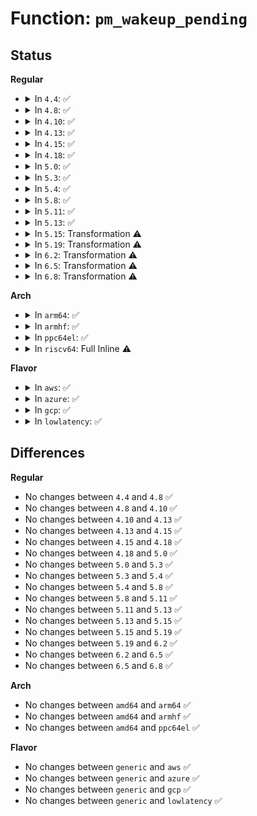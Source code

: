 # Function: <code>pm_wakeup_pending</code>

## Status
<b>Regular</b>
<ul>
<li>
<details>
<summary>In <code>4.4</code>: ✅</summary>

```c
bool pm_wakeup_pending();
```

**Collision:** Unique Global

**Inline:** No

**Transformation:** False

**Instances:**

```
In drivers/base/power/wakeup.c (ffffffff8155c680)
Location: drivers/base/power/wakeup.c:841
Inline: False
Direct callers:
  - kernel/power/process.c:try_to_freeze_tasks
  - kernel/power/suspend.c:suspend_devices_and_enter
  - kernel/power/suspend.c:suspend_devices_and_enter
  - kernel/power/hibernate.c:hibernation_snapshot
  - kernel/power/hibernate.c:hibernation_platform_enter
  - drivers/base/syscore.c:syscore_suspend
  - drivers/base/power/main.c:__device_suspend_noirq
  - drivers/base/power/main.c:__device_suspend_late
  - drivers/base/power/main.c:__device_suspend
```
**Symbols:**

```
ffffffff8155c680-ffffffff8155c70f: pm_wakeup_pending (STB_GLOBAL)
```
</details>
</li>
<li>
<details>
<summary>In <code>4.8</code>: ✅</summary>

```c
bool pm_wakeup_pending();
```

**Collision:** Unique Global

**Inline:** No

**Transformation:** False

**Instances:**

```
In drivers/base/power/wakeup.c (ffffffff815ae940)
Location: drivers/base/power/wakeup.c:839
Inline: False
Direct callers:
  - kernel/power/process.c:try_to_freeze_tasks
  - kernel/power/suspend.c:suspend_devices_and_enter
  - kernel/power/suspend.c:suspend_devices_and_enter
  - kernel/power/hibernate.c:hibernation_platform_enter
  - kernel/power/hibernate.c:hibernation_snapshot
  - drivers/base/syscore.c:syscore_suspend
  - drivers/base/power/main.c:__device_suspend
  - drivers/base/power/main.c:__device_suspend_late
  - drivers/base/power/main.c:__device_suspend_noirq
```
**Symbols:**

```
ffffffff815ae940-ffffffff815ae9cf: pm_wakeup_pending (STB_GLOBAL)
```
</details>
</li>
<li>
<details>
<summary>In <code>4.10</code>: ✅</summary>

```c
bool pm_wakeup_pending();
```

**Collision:** Unique Global

**Inline:** No

**Transformation:** False

**Instances:**

```
In drivers/base/power/wakeup.c (ffffffff815dd740)
Location: drivers/base/power/wakeup.c:839
Inline: False
Direct callers:
  - kernel/power/process.c:try_to_freeze_tasks
  - kernel/power/suspend.c:suspend_devices_and_enter
  - kernel/power/suspend.c:suspend_devices_and_enter
  - kernel/power/hibernate.c:hibernation_platform_enter
  - kernel/power/hibernate.c:hibernation_snapshot
  - drivers/base/syscore.c:syscore_suspend
  - drivers/base/power/main.c:__device_suspend
  - drivers/base/power/main.c:__device_suspend_late
  - drivers/base/power/main.c:__device_suspend_noirq
```
**Symbols:**

```
ffffffff815dd740-ffffffff815dd7cf: pm_wakeup_pending (STB_GLOBAL)
```
</details>
</li>
<li>
<details>
<summary>In <code>4.13</code>: ✅</summary>

```c
bool pm_wakeup_pending();
```

**Collision:** Unique Global

**Inline:** No

**Transformation:** False

**Instances:**

```
In drivers/base/power/wakeup.c (ffffffff815f2370)
Location: drivers/base/power/wakeup.c:840
Inline: False
Direct callers:
  - kernel/power/process.c:try_to_freeze_tasks
  - kernel/power/suspend.c:suspend_devices_and_enter
  - kernel/power/suspend.c:suspend_devices_and_enter
  - kernel/power/suspend.c:suspend_devices_and_enter
  - kernel/power/hibernate.c:hibernation_platform_enter
  - kernel/power/hibernate.c:hibernation_snapshot
  - drivers/base/syscore.c:syscore_suspend
  - drivers/base/power/main.c:__device_suspend
  - drivers/base/power/main.c:__device_suspend_late
```
**Symbols:**

```
ffffffff815f2370-ffffffff815f2404: pm_wakeup_pending (STB_GLOBAL)
```
</details>
</li>
<li>
<details>
<summary>In <code>4.15</code>: ✅</summary>

```c
bool pm_wakeup_pending();
```

**Collision:** Unique Global

**Inline:** No

**Transformation:** False

**Instances:**

```
In drivers/base/power/wakeup.c (ffffffff81659910)
Location: drivers/base/power/wakeup.c:841
Inline: False
Direct callers:
  - kernel/power/process.c:try_to_freeze_tasks
  - kernel/power/suspend.c:suspend_devices_and_enter
  - kernel/power/suspend.c:suspend_devices_and_enter
  - kernel/power/suspend.c:suspend_devices_and_enter
  - kernel/power/suspend.c:suspend_devices_and_enter
  - kernel/power/hibernate.c:hibernation_platform_enter
  - kernel/power/hibernate.c:hibernation_snapshot
  - drivers/base/syscore.c:syscore_suspend
  - drivers/base/power/main.c:__device_suspend
  - drivers/base/power/main.c:__device_suspend_late
  - drivers/base/power/main.c:__device_suspend_noirq
```
**Symbols:**

```
ffffffff81659910-ffffffff816599a4: pm_wakeup_pending (STB_GLOBAL)
```
</details>
</li>
<li>
<details>
<summary>In <code>4.18</code>: ✅</summary>

```c
bool pm_wakeup_pending();
```

**Collision:** Unique Global

**Inline:** No

**Transformation:** False

**Instances:**

```
In drivers/base/power/wakeup.c (ffffffff81695550)
Location: drivers/base/power/wakeup.c:840
Inline: False
Direct callers:
  - kernel/power/process.c:try_to_freeze_tasks
  - kernel/power/suspend.c:suspend_devices_and_enter
  - kernel/power/suspend.c:suspend_devices_and_enter
  - kernel/power/suspend.c:suspend_devices_and_enter
  - kernel/power/suspend.c:suspend_devices_and_enter
  - kernel/power/hibernate.c:hibernation_platform_enter
  - kernel/power/hibernate.c:hibernation_snapshot
  - drivers/base/syscore.c:syscore_suspend
  - drivers/base/power/main.c:__device_suspend
  - drivers/base/power/main.c:__device_suspend_late
  - drivers/base/power/main.c:__device_suspend_noirq
```
**Symbols:**

```
ffffffff81695550-ffffffff816955ed: pm_wakeup_pending (STB_GLOBAL)
```
</details>
</li>
<li>
<details>
<summary>In <code>5.0</code>: ✅</summary>

```c
bool pm_wakeup_pending();
```

**Collision:** Unique Global

**Inline:** No

**Transformation:** False

**Instances:**

```
In drivers/base/power/wakeup.c (ffffffff816b5bc0)
Location: drivers/base/power/wakeup.c:846
Inline: False
Direct callers:
  - kernel/power/process.c:try_to_freeze_tasks
  - kernel/power/suspend.c:suspend_devices_and_enter
  - kernel/power/suspend.c:suspend_devices_and_enter
  - kernel/power/suspend.c:suspend_devices_and_enter
  - kernel/power/suspend.c:suspend_devices_and_enter
  - kernel/power/hibernate.c:hibernation_platform_enter
  - kernel/power/hibernate.c:hibernation_snapshot
  - drivers/base/syscore.c:syscore_suspend
  - drivers/base/power/main.c:__device_suspend
  - drivers/base/power/main.c:__device_suspend_late
  - drivers/base/power/main.c:__device_suspend_noirq
```
**Symbols:**

```
ffffffff816b5bc0-ffffffff816b5c53: pm_wakeup_pending (STB_GLOBAL)
```
</details>
</li>
<li>
<details>
<summary>In <code>5.3</code>: ✅</summary>

```c
bool pm_wakeup_pending();
```

**Collision:** Unique Global

**Inline:** No

**Transformation:** False

**Instances:**

```
In drivers/base/power/wakeup.c (ffffffff816efa00)
Location: drivers/base/power/wakeup.c:830
Inline: False
Direct callers:
  - kernel/cpu.c:freeze_secondary_cpus
  - kernel/power/process.c:try_to_freeze_tasks
  - kernel/power/suspend.c:suspend_enter
  - kernel/power/suspend.c:suspend_enter
  - kernel/power/suspend.c:suspend_enter
  - kernel/power/suspend.c:suspend_enter
  - kernel/power/hibernate.c:hibernation_platform_enter
  - kernel/power/hibernate.c:hibernation_snapshot
  - drivers/base/syscore.c:syscore_suspend
  - drivers/base/power/main.c:__device_suspend
  - drivers/base/power/main.c:__device_suspend_late
  - drivers/base/power/main.c:__device_suspend_noirq
```
**Symbols:**

```
ffffffff816efa00-ffffffff816efa8f: pm_wakeup_pending (STB_GLOBAL)
```
</details>
</li>
<li>
<details>
<summary>In <code>5.4</code>: ✅</summary>

```c
bool pm_wakeup_pending();
```

**Collision:** Unique Global

**Inline:** No

**Transformation:** False

**Instances:**

```
In drivers/base/power/wakeup.c (ffffffff81713a20)
Location: drivers/base/power/wakeup.c:850
Inline: False
Direct callers:
  - kernel/cpu.c:freeze_secondary_cpus
  - kernel/power/process.c:try_to_freeze_tasks
  - kernel/power/suspend.c:suspend_enter
  - kernel/power/suspend.c:suspend_enter
  - kernel/power/suspend.c:suspend_enter
  - kernel/power/hibernate.c:hibernation_platform_enter
  - kernel/power/hibernate.c:hibernation_snapshot
  - drivers/base/syscore.c:syscore_suspend
  - drivers/base/power/main.c:__device_suspend
  - drivers/base/power/main.c:__device_suspend_late
```
**Symbols:**

```
ffffffff81713a20-ffffffff81713aaf: pm_wakeup_pending (STB_GLOBAL)
```
</details>
</li>
<li>
<details>
<summary>In <code>5.8</code>: ✅</summary>

```c
bool pm_wakeup_pending();
```

**Collision:** Unique Global

**Inline:** No

**Transformation:** False

**Instances:**

```
In drivers/base/power/wakeup.c (ffffffff817cf4e0)
Location: drivers/base/power/wakeup.c:909
Inline: False
Direct callers:
  - kernel/cpu.c:freeze_secondary_cpus
  - kernel/power/process.c:try_to_freeze_tasks
  - kernel/power/suspend.c:suspend_enter
  - kernel/power/suspend.c:suspend_enter
  - kernel/power/suspend.c:s2idle_enter
  - kernel/power/hibernate.c:hibernation_platform_enter
  - kernel/power/hibernate.c:create_image
  - drivers/base/syscore.c:syscore_suspend
  - drivers/base/power/main.c:__device_suspend
  - drivers/base/power/main.c:__device_suspend_late
```
**Symbols:**

```
ffffffff817cf4e0-ffffffff817cf573: pm_wakeup_pending (STB_GLOBAL)
```
</details>
</li>
<li>
<details>
<summary>In <code>5.11</code>: ✅</summary>

```c
bool pm_wakeup_pending();
```

**Collision:** Unique Global

**Inline:** No

**Transformation:** False

**Instances:**

```
In drivers/base/power/wakeup.c (ffffffff817e3ae0)
Location: drivers/base/power/wakeup.c:909
Inline: False
Direct callers:
  - kernel/cpu.c:freeze_secondary_cpus
  - kernel/power/process.c:try_to_freeze_tasks
  - kernel/power/suspend.c:suspend_enter
  - kernel/power/suspend.c:suspend_enter
  - kernel/power/suspend.c:s2idle_enter
  - kernel/power/hibernate.c:hibernation_platform_enter
  - kernel/power/hibernate.c:create_image
  - drivers/base/syscore.c:syscore_suspend
  - drivers/base/power/main.c:__device_suspend
  - drivers/base/power/main.c:__device_suspend_late
```
**Symbols:**

```
ffffffff817e3ae0-ffffffff817e3b73: pm_wakeup_pending (STB_GLOBAL)
```
</details>
</li>
<li>
<details>
<summary>In <code>5.13</code>: ✅</summary>

```c
bool pm_wakeup_pending();
```

**Collision:** Unique Global

**Inline:** No

**Transformation:** False

**Instances:**

```
In drivers/base/power/wakeup.c (ffffffff817c7f20)
Location: drivers/base/power/wakeup.c:910
Inline: False
Direct callers:
  - kernel/cpu.c:freeze_secondary_cpus
  - kernel/power/process.c:try_to_freeze_tasks
  - kernel/power/suspend.c:suspend_enter
  - kernel/power/suspend.c:s2idle_loop
  - kernel/power/suspend.c:s2idle_loop
  - kernel/power/hibernate.c:hibernation_platform_enter
  - kernel/power/hibernate.c:create_image
  - drivers/base/syscore.c:syscore_suspend
  - drivers/base/power/main.c:__device_suspend
  - drivers/base/power/main.c:__device_suspend_late
```
**Symbols:**

```
ffffffff817c7f20-ffffffff817c7fb3: pm_wakeup_pending (STB_GLOBAL)
```
</details>
</li>
<li>
<details>
<summary>In <code>5.15</code>: Transformation ⚠️</summary>

```c
bool pm_wakeup_pending();
```

**Collision:** Unique Global

**Inline:** No

**Transformation:** True

**Instances:**

```
In drivers/base/power/wakeup.c (0)
Location: drivers/base/power/wakeup.c:911
Inline: False
Direct callers:
  - kernel/cpu.c:freeze_secondary_cpus
  - kernel/power/process.c:try_to_freeze_tasks
  - kernel/power/suspend.c:suspend_enter
  - kernel/power/suspend.c:s2idle_loop
  - kernel/power/suspend.c:s2idle_loop
  - kernel/power/hibernate.c:hibernation_platform_enter
  - kernel/power/hibernate.c:create_image
  - drivers/acpi/ec.c:acpi_ec_dispatch_gpe
  - drivers/base/syscore.c:syscore_suspend
  - drivers/base/power/main.c:__device_suspend
  - drivers/base/power/main.c:__device_suspend_late
```
**Symbols:**

```
ffffffff81d03f1c-ffffffff81d03f39: pm_wakeup_pending.cold (STB_LOCAL)
ffffffff81852340-ffffffff818523f0: pm_wakeup_pending (STB_GLOBAL)
```
</details>
</li>
<li>
<details>
<summary>In <code>5.19</code>: Transformation ⚠️</summary>

```c
bool pm_wakeup_pending();
```

**Collision:** Unique Global

**Inline:** No

**Transformation:** True

**Instances:**

```
In drivers/base/power/wakeup.c (0)
Location: drivers/base/power/wakeup.c:911
Inline: False
Direct callers:
  - kernel/cpu.c:freeze_secondary_cpus
  - kernel/power/process.c:try_to_freeze_tasks
  - kernel/power/suspend.c:suspend_enter
  - kernel/power/suspend.c:s2idle_loop
  - kernel/power/suspend.c:s2idle_loop
  - kernel/power/hibernate.c:hibernation_platform_enter
  - kernel/power/hibernate.c:create_image
  - drivers/acpi/ec.c:acpi_ec_dispatch_gpe
  - drivers/base/syscore.c:syscore_suspend
  - drivers/base/power/main.c:__device_suspend
  - drivers/base/power/main.c:__device_suspend_late
```
**Symbols:**

```
ffffffff81ecc79b-ffffffff81ecc7dd: pm_wakeup_pending.cold (STB_LOCAL)
ffffffff819972d0-ffffffff819973bd: pm_wakeup_pending (STB_GLOBAL)
```
</details>
</li>
<li>
<details>
<summary>In <code>6.2</code>: Transformation ⚠️</summary>

```c
bool pm_wakeup_pending();
```

**Collision:** Unique Global

**Inline:** No

**Transformation:** True

**Instances:**

```
In drivers/base/power/wakeup.c (0)
Location: drivers/base/power/wakeup.c:881
Inline: False
Direct callers:
  - kernel/cpu.c:freeze_secondary_cpus
  - kernel/power/process.c:try_to_freeze_tasks
  - kernel/power/suspend.c:suspend_enter
  - kernel/power/suspend.c:s2idle_loop
  - kernel/power/suspend.c:s2idle_loop
  - kernel/power/hibernate.c:hibernation_platform_enter
  - kernel/power/hibernate.c:create_image
  - drivers/acpi/ec.c:acpi_ec_dispatch_gpe
  - drivers/base/syscore.c:syscore_suspend
  - drivers/base/power/main.c:__device_suspend
  - drivers/base/power/main.c:__device_suspend_late
```
**Symbols:**

```
ffffffff8209894f-ffffffff82098980: pm_wakeup_pending.cold (STB_LOCAL)
ffffffff81b080b0-ffffffff81b081b5: pm_wakeup_pending (STB_GLOBAL)
```
</details>
</li>
<li>
<details>
<summary>In <code>6.5</code>: Transformation ⚠️</summary>

```c
bool pm_wakeup_pending();
```

**Collision:** Unique Global

**Inline:** No

**Transformation:** True

**Instances:**

```
In drivers/base/power/wakeup.c (0)
Location: drivers/base/power/wakeup.c:876
Inline: False
Direct callers:
  - kernel/cpu.c:freeze_secondary_cpus
  - kernel/power/process.c:try_to_freeze_tasks
  - kernel/power/suspend.c:suspend_enter
  - kernel/power/suspend.c:s2idle_loop
  - kernel/power/suspend.c:s2idle_loop
  - kernel/power/hibernate.c:hibernation_platform_enter
  - kernel/power/hibernate.c:create_image
  - drivers/acpi/ec.c:acpi_ec_dispatch_gpe
  - drivers/base/syscore.c:syscore_suspend
  - drivers/base/power/main.c:__device_suspend
  - drivers/base/power/main.c:__device_suspend_late
```
**Symbols:**

```
ffffffff82119930-ffffffff8211994c: pm_wakeup_pending.cold (STB_LOCAL)
ffffffff81b56100-ffffffff81b561e9: pm_wakeup_pending (STB_GLOBAL)
```
</details>
</li>
<li>
<details>
<summary>In <code>6.8</code>: Transformation ⚠️</summary>

```c
bool pm_wakeup_pending();
```

**Collision:** Unique Global

**Inline:** No

**Transformation:** True

**Instances:**

```
In drivers/base/power/wakeup.c (0)
Location: drivers/base/power/wakeup.c:876
Inline: False
Direct callers:
  - kernel/cpu.c:freeze_secondary_cpus
  - kernel/power/process.c:try_to_freeze_tasks
  - kernel/power/suspend.c:suspend_enter
  - kernel/power/suspend.c:s2idle_loop
  - kernel/power/suspend.c:s2idle_loop
  - kernel/power/hibernate.c:hibernation_platform_enter
  - kernel/power/hibernate.c:create_image
  - drivers/acpi/ec.c:acpi_ec_dispatch_gpe
  - drivers/base/syscore.c:syscore_suspend
  - drivers/base/power/main.c:__device_suspend
  - drivers/base/power/main.c:__device_suspend_late
```
**Symbols:**

```
ffffffff821f78f2-ffffffff821f790e: pm_wakeup_pending.cold (STB_LOCAL)
ffffffff81bae6c0-ffffffff81bae7a9: pm_wakeup_pending (STB_GLOBAL)
```
</details>
</li>
</ul>
<b>Arch</b>
<ul>
<li>
<details>
<summary>In <code>arm64</code>: ✅</summary>

```c
bool pm_wakeup_pending();
```

**Collision:** Unique Global

**Inline:** No

**Transformation:** False

**Instances:**

```
In drivers/base/power/wakeup.c (ffff800010904f50)
Location: drivers/base/power/wakeup.c:850
Inline: False
Direct callers:
  - kernel/cpu.c:freeze_secondary_cpus
  - kernel/power/process.c:try_to_freeze_tasks
  - kernel/power/suspend.c:suspend_enter
  - kernel/power/suspend.c:s2idle_loop
  - kernel/power/suspend.c:s2idle_loop
  - kernel/power/suspend.c:s2idle_loop
  - drivers/base/syscore.c:syscore_suspend
  - drivers/base/power/main.c:__device_suspend
  - drivers/base/power/main.c:__device_suspend_late
```
**Symbols:**

```
ffff800010904f50-ffff800010905068: pm_wakeup_pending (STB_GLOBAL)
```
</details>
</li>
<li>
<details>
<summary>In <code>armhf</code>: ✅</summary>

```c
bool pm_wakeup_pending();
```

**Collision:** Unique Global

**Inline:** No

**Transformation:** False

**Instances:**

```
In drivers/base/power/wakeup.c (c09eeddc)
Location: drivers/base/power/wakeup.c:850
Inline: False
Direct callers:
  - kernel/cpu.c:freeze_secondary_cpus
  - kernel/power/process.c:try_to_freeze_tasks
  - kernel/power/suspend.c:suspend_devices_and_enter
  - kernel/power/suspend.c:suspend_devices_and_enter
  - kernel/power/suspend.c:suspend_devices_and_enter
  - kernel/power/hibernate.c:hibernation_platform_enter
  - kernel/power/hibernate.c:hibernation_snapshot
  - drivers/base/syscore.c:syscore_suspend
  - drivers/base/power/main.c:__device_suspend
  - drivers/base/power/main.c:__device_suspend_late
```
**Symbols:**

```
c09eeddc-c09eee8c: pm_wakeup_pending (STB_GLOBAL)
```
</details>
</li>
<li>
<details>
<summary>In <code>ppc64el</code>: ✅</summary>

```c
bool pm_wakeup_pending();
```

**Collision:** Unique Global

**Inline:** No

**Transformation:** False

**Instances:**

```
In drivers/base/power/wakeup.c (c0000000009a3a30)
Location: drivers/base/power/wakeup.c:850
Inline: False
Direct callers:
  - kernel/cpu.c:freeze_secondary_cpus
  - kernel/power/process.c:try_to_freeze_tasks
  - kernel/power/suspend.c:suspend_devices_and_enter
  - kernel/power/suspend.c:suspend_devices_and_enter
  - kernel/power/suspend.c:suspend_devices_and_enter
  - drivers/base/syscore.c:syscore_suspend
  - drivers/base/power/main.c:__device_suspend
  - drivers/base/power/main.c:__device_suspend_late
```
**Symbols:**

```
c0000000009a3a30-c0000000009a3b38: pm_wakeup_pending (STB_GLOBAL)
```
</details>
</li>
<li>
<details>
<summary>In <code>riscv64</code>: Full Inline ⚠️</summary>

**Collision:** Unique Static

**Inline:** Full

**Transformation:** False

**Instances:**

```
In kernel/power/process.c (0)
Location: include/linux/suspend.h:526
Inline: True
```
</details>
</li>
</ul>
<b>Flavor</b>
<ul>
<li>
<details>
<summary>In <code>aws</code>: ✅</summary>

```c
bool pm_wakeup_pending();
```

**Collision:** Unique Global

**Inline:** No

**Transformation:** False

**Instances:**

```
In drivers/base/power/wakeup.c (ffffffff816d9d50)
Location: drivers/base/power/wakeup.c:850
Inline: False
Direct callers:
  - kernel/cpu.c:freeze_secondary_cpus
  - kernel/power/process.c:try_to_freeze_tasks
  - kernel/power/hibernate.c:hibernation_platform_enter
  - kernel/power/hibernate.c:hibernation_snapshot
  - drivers/base/syscore.c:syscore_suspend
  - drivers/base/power/main.c:__device_suspend
  - drivers/base/power/main.c:__device_suspend_late
```
**Symbols:**

```
ffffffff816d9d50-ffffffff816d9ddf: pm_wakeup_pending (STB_GLOBAL)
```
</details>
</li>
<li>
<details>
<summary>In <code>azure</code>: ✅</summary>

```c
bool pm_wakeup_pending();
```

**Collision:** Unique Global

**Inline:** No

**Transformation:** False

**Instances:**

```
In drivers/base/power/wakeup.c (ffffffff816b43d0)
Location: drivers/base/power/wakeup.c:850
Inline: False
Direct callers:
  - kernel/cpu.c:freeze_secondary_cpus
  - kernel/power/process.c:try_to_freeze_tasks
  - kernel/power/suspend.c:suspend_devices_and_enter
  - kernel/power/suspend.c:suspend_devices_and_enter
  - kernel/power/suspend.c:suspend_devices_and_enter
  - kernel/power/hibernate.c:hibernation_platform_enter
  - kernel/power/hibernate.c:hibernation_snapshot
  - drivers/base/syscore.c:syscore_suspend
  - drivers/base/power/main.c:__device_suspend
  - drivers/base/power/main.c:__device_suspend_late
```
**Symbols:**

```
ffffffff816b43d0-ffffffff816b445f: pm_wakeup_pending (STB_GLOBAL)
```
</details>
</li>
<li>
<details>
<summary>In <code>gcp</code>: ✅</summary>

```c
bool pm_wakeup_pending();
```

**Collision:** Unique Global

**Inline:** No

**Transformation:** False

**Instances:**

```
In drivers/base/power/wakeup.c (ffffffff817076e0)
Location: drivers/base/power/wakeup.c:850
Inline: False
Direct callers:
  - kernel/cpu.c:freeze_secondary_cpus
  - kernel/power/process.c:try_to_freeze_tasks
  - kernel/power/suspend.c:suspend_enter
  - kernel/power/suspend.c:suspend_enter
  - kernel/power/suspend.c:suspend_enter
  - kernel/power/hibernate.c:hibernation_platform_enter
  - kernel/power/hibernate.c:hibernation_snapshot
  - drivers/base/syscore.c:syscore_suspend
  - drivers/base/power/main.c:__device_suspend
  - drivers/base/power/main.c:__device_suspend_late
```
**Symbols:**

```
ffffffff817076e0-ffffffff8170776f: pm_wakeup_pending (STB_GLOBAL)
```
</details>
</li>
<li>
<details>
<summary>In <code>lowlatency</code>: ✅</summary>

```c
bool pm_wakeup_pending();
```

**Collision:** Unique Global

**Inline:** No

**Transformation:** False

**Instances:**

```
In drivers/base/power/wakeup.c (ffffffff81722110)
Location: drivers/base/power/wakeup.c:850
Inline: False
Direct callers:
  - kernel/cpu.c:freeze_secondary_cpus
  - kernel/power/process.c:try_to_freeze_tasks
  - kernel/power/suspend.c:suspend_enter
  - kernel/power/suspend.c:suspend_enter
  - kernel/power/suspend.c:suspend_enter
  - kernel/power/hibernate.c:hibernation_platform_enter
  - kernel/power/hibernate.c:hibernation_snapshot
  - drivers/base/syscore.c:syscore_suspend
  - drivers/base/power/main.c:__device_suspend
  - drivers/base/power/main.c:__device_suspend_late
```
**Symbols:**

```
ffffffff81722110-ffffffff8172219f: pm_wakeup_pending (STB_GLOBAL)
```
</details>
</li>
</ul>

## Differences
<b>Regular</b>
<ul>
<li>
No changes between <code>4.4</code> and <code>4.8</code> ✅
</li>
<li>
No changes between <code>4.8</code> and <code>4.10</code> ✅
</li>
<li>
No changes between <code>4.10</code> and <code>4.13</code> ✅
</li>
<li>
No changes between <code>4.13</code> and <code>4.15</code> ✅
</li>
<li>
No changes between <code>4.15</code> and <code>4.18</code> ✅
</li>
<li>
No changes between <code>4.18</code> and <code>5.0</code> ✅
</li>
<li>
No changes between <code>5.0</code> and <code>5.3</code> ✅
</li>
<li>
No changes between <code>5.3</code> and <code>5.4</code> ✅
</li>
<li>
No changes between <code>5.4</code> and <code>5.8</code> ✅
</li>
<li>
No changes between <code>5.8</code> and <code>5.11</code> ✅
</li>
<li>
No changes between <code>5.11</code> and <code>5.13</code> ✅
</li>
<li>
No changes between <code>5.13</code> and <code>5.15</code> ✅
</li>
<li>
No changes between <code>5.15</code> and <code>5.19</code> ✅
</li>
<li>
No changes between <code>5.19</code> and <code>6.2</code> ✅
</li>
<li>
No changes between <code>6.2</code> and <code>6.5</code> ✅
</li>
<li>
No changes between <code>6.5</code> and <code>6.8</code> ✅
</li>
</ul>
<b>Arch</b>
<ul>
<li>
No changes between <code>amd64</code> and <code>arm64</code> ✅
</li>
<li>
No changes between <code>amd64</code> and <code>armhf</code> ✅
</li>
<li>
No changes between <code>amd64</code> and <code>ppc64el</code> ✅
</li>
</ul>
<b>Flavor</b>
<ul>
<li>
No changes between <code>generic</code> and <code>aws</code> ✅
</li>
<li>
No changes between <code>generic</code> and <code>azure</code> ✅
</li>
<li>
No changes between <code>generic</code> and <code>gcp</code> ✅
</li>
<li>
No changes between <code>generic</code> and <code>lowlatency</code> ✅
</li>
</ul>
